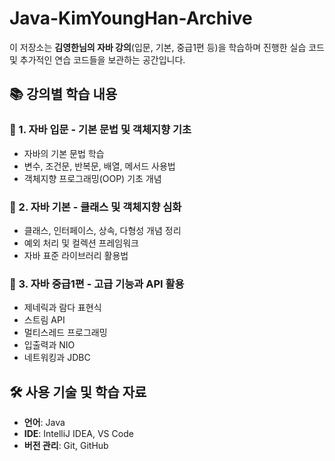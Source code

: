 # Java-KimYoungHan-Archive

이 저장소는 **김영한님의 자바 강의**(입문, 기본, 중급1편 등)을 학습하며 진행한 실습 코드 및 추가적인 연습 코드들을 보관하는 공간입니다.

## 📚 강의별 학습 내용

### **📌 1. 자바 입문 - 기본 문법 및 객체지향 기초**
- 자바의 기본 문법 학습
- 변수, 조건문, 반복문, 배열, 메서드 사용법
- 객체지향 프로그래밍(OOP) 기초 개념

### **📌 2. 자바 기본 - 클래스 및 객체지향 심화**
- 클래스, 인터페이스, 상속, 다형성 개념 정리
- 예외 처리 및 컬렉션 프레임워크
- 자바 표준 라이브러리 활용법

### **📌 3. 자바 중급1편 - 고급 기능과 API 활용**
- 제네릭과 람다 표현식
- 스트림 API
- 멀티스레드 프로그래밍
- 입출력과 NIO
- 네트워킹과 JDBC

## 🛠 사용 기술 및 학습 자료
- **언어**: Java
- **IDE**: IntelliJ IDEA, VS Code
- **버전 관리**: Git, GitHub
